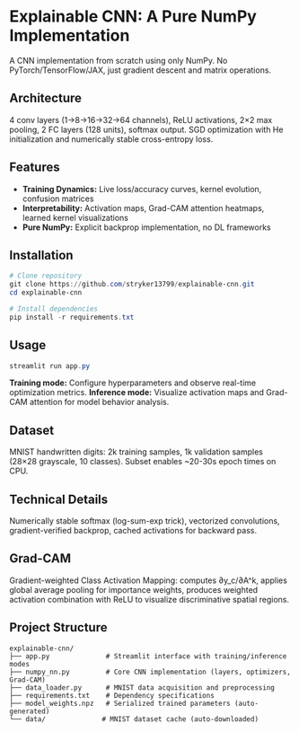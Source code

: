# Explainable CNN: A Pure NumPy Implementation

A CNN implementation from scratch using only NumPy. No PyTorch/TensorFlow/JAX, just gradient descent and matrix operations.


## Architecture

4 conv layers (1→8→16→32→64 channels), ReLU activations, 2×2 max pooling, 2 FC layers (128 units), softmax output. SGD optimization with He initialization and numerically stable cross-entropy loss.

## Features

- **Training Dynamics:** Live loss/accuracy curves, kernel evolution, confusion matrices
- **Interpretability:** Activation maps, Grad-CAM attention heatmaps, learned kernel visualizations
- **Pure NumPy:** Explicit backprop implementation, no DL frameworks

## Installation

```powershell
# Clone repository
git clone https://github.com/stryker13799/explainable-cnn.git
cd explainable-cnn

# Install dependencies
pip install -r requirements.txt
```

## Usage

```powershell
streamlit run app.py
```

**Training mode:** Configure hyperparameters and observe real-time optimization metrics.
**Inference mode:** Visualize activation maps and Grad-CAM attention for model behavior analysis.

## Dataset

MNIST handwritten digits: 2k training samples, 1k validation samples (28×28 grayscale, 10 classes). Subset enables ~20-30s epoch times on CPU.

## Technical Details

Numerically stable softmax (log-sum-exp trick), vectorized convolutions, gradient-verified backprop, cached activations for backward pass.

## Grad-CAM

Gradient-weighted Class Activation Mapping: computes ∂y_c/∂A^k, applies global average pooling for importance weights, produces weighted activation combination with ReLU to visualize discriminative spatial regions.

## Project Structure

```
explainable-cnn/
├── app.py              # Streamlit interface with training/inference modes
├── numpy_nn.py         # Core CNN implementation (layers, optimizers, Grad-CAM)
├── data_loader.py      # MNIST data acquisition and preprocessing
├── requirements.txt    # Dependency specifications
├── model_weights.npz   # Serialized trained parameters (auto-generated)
└── data/              # MNIST dataset cache (auto-downloaded)
```
